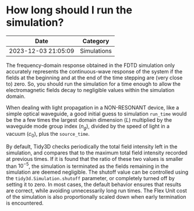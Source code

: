 # How long should I run the simulation?

| Date       | Category    |
|------------|-------------|
| 2023-12-03 21:05:09 | Simulations |


The frequency-domain response obtained in the FDTD simulation only accurately represents the continuous-wave response of the system if the fields at the beginning and at the end of the time stepping are (very close to) zero. So, you should run the simulation for a time enough to allow the electromagnetic fields decay to negligible values within the simulation domain.

When dealing with light propagation in a NON-RESONANT device, like a simple optical waveguide, a good initial guess to simulation `run_time` would be the a few times the largest domain dimension ($L$) multiplied by the waveguide mode group index ($n_g$), divided by the speed of light in a vacuum ($c_0$), plus the `source_time`.

By default, Tidy3D checks periodically the total field intensity left in the simulation, and compares that to the maximum total field intensity recorded at previous times. If it is found that the ratio of these two values is smaller than $10^{-5}$, the simulation is terminated as the fields remaining in the simulation are deemed negligible. The shutoff value can be controlled using the <code>tidy3d.Simulation.shutoff</code> parameter, or completely turned off by setting it to zero. In most cases, the default behavior ensures that results are correct, while avoiding unnecessarily long run times. The Flex Unit cost of the simulation is also proportionally scaled down when early termination is encountered.
